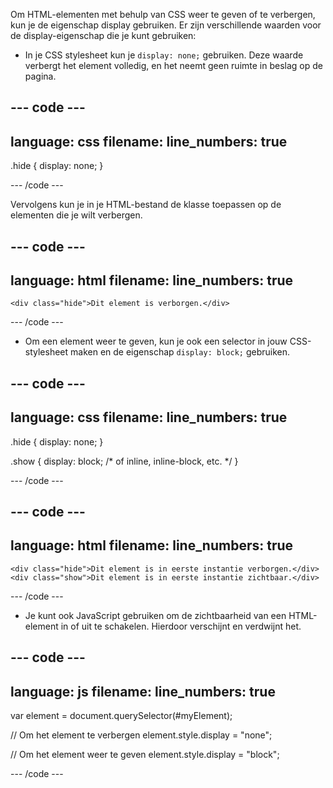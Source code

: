 Om HTML-elementen met behulp van CSS weer te geven of te verbergen, kun je de eigenschap display gebruiken. Er zijn verschillende waarden voor de display-eigenschap die je kunt gebruiken:

- In je CSS stylesheet kun je `display: none;` gebruiken. Deze waarde verbergt het element volledig, en het neemt geen ruimte in beslag op de pagina.

--- code ---
---
language: css
filename: 
line_numbers: true
---
    
.hide {
    display: none;
}
    
--- /code ---

Vervolgens kun je in je HTML-bestand de klasse toepassen op de elementen die je wilt verbergen.

--- code ---
---
language: html
filename: 
line_numbers: true
---
    
    <div class="hide">Dit element is verborgen.</div>

--- /code ---

- Om een element weer te geven, kun je ook een selector in jouw CSS-stylesheet maken en de eigenschap `display: block;` gebruiken.

--- code ---
---
language: css
filename: 
line_numbers: true
---
    
.hide {
    display: none;
}

.show {
    display: block; /* of inline, inline-block, etc. */
}

--- /code ---

--- code ---
---
language: html
filename: 
line_numbers: true
---
    
    <div class="hide">Dit element is in eerste instantie verborgen.</div>
    <div class="show">Dit element is in eerste instantie zichtbaar.</div>

--- /code ---

- Je kunt ook JavaScript gebruiken om de zichtbaarheid van een HTML-element in of uit te schakelen. Hierdoor verschijnt en verdwijnt het.

--- code ---
---
language: js
filename: 
line_numbers: true
---
    
var element = document.querySelector(#myElement);

// Om het element te verbergen
element.style.display = "none";

// Om het element weer te geven
element.style.display = "block";

--- /code ---
